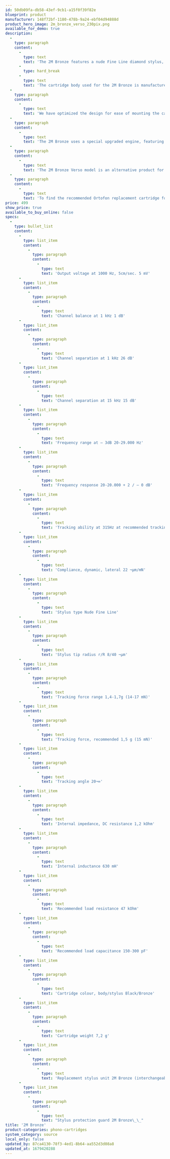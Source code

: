 ```yaml
---
id: 50db09fa-db58-43ef-9cb1-a15f0f39f82e
blueprint: product
manufacturer: 148f72bf-1180-478b-9a24-ebf04d94888d
product_hero_image: 2m_bronze_verso_230pix.png
available_for_demo: true
description:
  -
    type: paragraph
    content:
      -
        type: text
        text: 'The 2M Bronze features a nude Fine Line diamond stylus, which is particularly suited for demanding applications. The slim profile of the Fine Line stylus will track even the highest frequency information, making it a must for discerning listeners. Additionally, its larger footprint ensures reduced distortion and record wear.'
      -
        type: hard_break
      -
        type: text
        text: 'The cartridge body used for the 2M Bronze is manufactured from a newly-developed Lexan DMX Piano Black, a revolutionary material which ensures high rigidity while eliminating unwanted resonances.'
  -
    type: paragraph
    content:
      -
        type: text
        text: 'We have optimized the design for ease of mounting the cartridge, and the weight and size to fit the most common turntables on the market today. The 2M Series provides excellent compatibility when used in an assortment of playback systems and with a wide variety of phono preamps.'
  -
    type: paragraph
    content:
      -
        type: text
        text: 'The 2M Bronze uses a special upgraded engine, featuring split pole pins with a silver plated copper wire.'
  -
    type: paragraph
    content:
      -
        type: text
        text: 'The 2M Bronze Verso model is an alternative product for bottom mount tonearms.'
  -
    type: paragraph
    content:
      -
        type: text
        text: 'To find the recommended Ortofon replacement cartridge for your turmtable/tonearm please visit our Replacement cartridges selectOrtofon.'
price: 499
show_price: true
available_to_buy_online: false
specs:
  -
    type: bullet_list
    content:
      -
        type: list_item
        content:
          -
            type: paragraph
            content:
              -
                type: text
                text: 'Output voltage at 1000 Hz, 5cm/sec. 5 mV'
      -
        type: list_item
        content:
          -
            type: paragraph
            content:
              -
                type: text
                text: 'Channel balance at 1 kHz 1 dB'
      -
        type: list_item
        content:
          -
            type: paragraph
            content:
              -
                type: text
                text: 'Channel separation at 1 kHz 26 dB'
      -
        type: list_item
        content:
          -
            type: paragraph
            content:
              -
                type: text
                text: 'Channel separation at 15 kHz 15 dB'
      -
        type: list_item
        content:
          -
            type: paragraph
            content:
              -
                type: text
                text: 'Frequency range at – 3dB 20-29.000 Hz'
      -
        type: list_item
        content:
          -
            type: paragraph
            content:
              -
                type: text
                text: 'Frequency response 20-20.000 + 2 / – 0 dB'
      -
        type: list_item
        content:
          -
            type: paragraph
            content:
              -
                type: text
                text: 'Tracking ability at 315Hz at recommended tracking force 80 ¬µm'
      -
        type: list_item
        content:
          -
            type: paragraph
            content:
              -
                type: text
                text: 'Compliance, dynamic, lateral 22 ¬µm/mN'
      -
        type: list_item
        content:
          -
            type: paragraph
            content:
              -
                type: text
                text: 'Stylus type Nude Fine Line'
      -
        type: list_item
        content:
          -
            type: paragraph
            content:
              -
                type: text
                text: 'Stylus tip radius r/R 8/40 ¬µm'
      -
        type: list_item
        content:
          -
            type: paragraph
            content:
              -
                type: text
                text: 'Tracking force range 1,4-1,7g (14-17 mN)'
      -
        type: list_item
        content:
          -
            type: paragraph
            content:
              -
                type: text
                text: 'Tracking force, recommended 1,5 g (15 mN)'
      -
        type: list_item
        content:
          -
            type: paragraph
            content:
              -
                type: text
                text: 'Tracking angle 20¬∞'
      -
        type: list_item
        content:
          -
            type: paragraph
            content:
              -
                type: text
                text: 'Internal impedance, DC resistance 1,2 kOhm'
      -
        type: list_item
        content:
          -
            type: paragraph
            content:
              -
                type: text
                text: 'Internal inductance 630 mH'
      -
        type: list_item
        content:
          -
            type: paragraph
            content:
              -
                type: text
                text: 'Recommended load resistance 47 kOhm'
      -
        type: list_item
        content:
          -
            type: paragraph
            content:
              -
                type: text
                text: 'Recommended load capacitance 150-300 pF'
      -
        type: list_item
        content:
          -
            type: paragraph
            content:
              -
                type: text
                text: 'Cartridge colour, body/stylus Black/Bronze'
      -
        type: list_item
        content:
          -
            type: paragraph
            content:
              -
                type: text
                text: 'Cartridge weight 7,2 g'
      -
        type: list_item
        content:
          -
            type: paragraph
            content:
              -
                type: text
                text: 'Replacement stylus unit 2M Bronze (interchangeable with 2M Black)'
      -
        type: list_item
        content:
          -
            type: paragraph
            content:
              -
                type: text
                text: "Stylus protection guard 2M Bronze\_\_"
title: '2M Bronze'
product-categories: phono-cartridges
system_category: source
local_only: false
updated_by: 87ca4130-78f3-4ed1-8b64-aa552d3d08a8
updated_at: 1679420288
---
```

